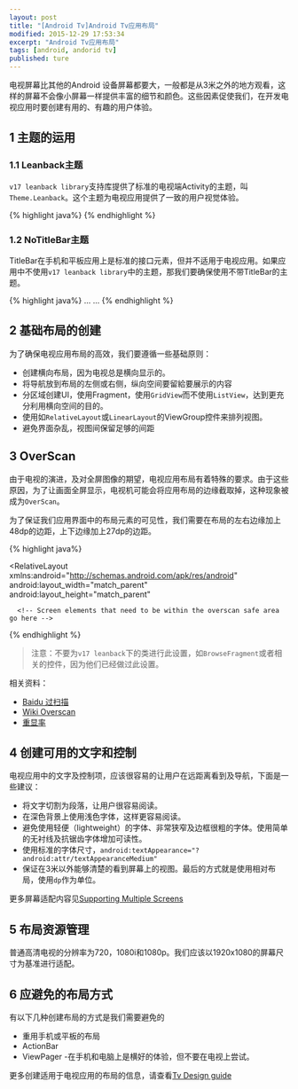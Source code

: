 ```yaml
---
layout: post
title: "[Android Tv]Android Tv应用布局"
modified: 2015-12-29 17:53:34
excerpt: "Android Tv应用布局"
tags: [android, andorid tv]
published: ture
---
```


电视屏幕比其他的Android 设备屏幕都要大，一般都是从3米之外的地方观看，这样的屏幕不会像小屏幕一样提供丰富的细节和颜色。这些因素促使我们，在开发电视应用时要创建有用的、有趣的用户体验。

## 1 主题的运用

### 1.1 Leanback主题
`v17 leanback library`支持库提供了标准的电视端Activity的主题，叫`Theme.Leanback`。这个主题为电视应用提供了一致的用户视觉体验。

{% highlight java%}
<activity
  android:name="com.example.android.TvActivity"
  android:label="@string/app_name"
  android:theme="@style/Theme.Leanback">
{% endhighlight %}

### 1.2 NoTitleBar主题
TitleBar在手机和平板应用上是标准的接口元素，但并不适用于电视应用。如果应用中不使用`v17 leanback library`中的主题，那我们要确保使用不带TitleBar的主题。

{% highlight java%}
<application>
  ...
  <activity
    android:name="com.example.android.TvActivity"
    android:label="@string/app_name"
    android:theme="@android:style/Theme.NoTitleBar">
    ...
  </activity>
</application>
{% endhighlight %}

## 2 基础布局的创建
为了确保电视应用布局的高效，我们要遵循一些基础原则：

- 创建横向布局，因为电视总是横向显示的。
- 将导航放到布局的左侧或右侧，纵向空间要留給要展示的内容
- 分区域创建UI，使用Fragment，使用`GridView`而不使用`ListView`，达到更充分利用横向空间的目的。
- 使用如`RelativeLayout`或`LinearLayout`的ViewGroup控件来排列视图。
- 避免界面杂乱，视图间保留足够的间距

## 3 OverScan
由于电视的演进，及对全屏图像的期望，电视应用布局有着特殊的要求。由于这些原因，为了让画面全屏显示，电视机可能会将应用布局的边缘截取掉，这种现象被成为`OverScan`。

为了保证我们应用界面中的布局元素的可见性，我们需要在布局的左右边缘加上48dp的边距，上下边缘加上27dp的边距。

{% highlight java%}
<?xml version="1.0" encoding="utf-8"?>
<RelativeLayout xmlns:android="http://schemas.android.com/apk/res/android"
   android:layout_width="match_parent"
   android:layout_height="match_parent"
   >

   <!-- Screen elements that can render outside the overscan safe area go here -->

   <!-- Nested RelativeLayout with overscan-safe margin -->
   <RelativeLayout xmlns:android="http://schemas.android.com/apk/res/android"
       android:layout_width="match_parent"
       android:layout_height="match_parent"
       android:layout_marginTop="27dp"
       android:layout_marginBottom="27dp"
       android:layout_marginLeft="48dp"
       android:layout_marginRight="48dp">

      <!-- Screen elements that need to be within the overscan safe area go here -->

   </RelativeLayout>
</RelativeLayout>
{% endhighlight %}

> 注意：不要为`v17 leanback`下的类进行此设置，如`BrowseFragment`或者相关的控件，因为他们已经做过此设置。

相关资料：

- [Baidu 过扫描](http://baike.baidu.com/link?-url=0ozFdd0lXqJojygSxoZithYUEt-1ZO__n-v96vS2VLgu4TBCvfrDDhY1OS4dNDMKv4EL1nQP9OuGDOJ1sn8ivq)
- [Wiki Overscan](https://en.wikipedia.org/wiki/Overscan)
- [重显率](http://baike.baidu.com/link?url=DVhimQrfZA1VUwO3HRrLqVwWY1x5bCSydTHRP6RPixhGIBQYota2JJJ80Q-zJMH0WaCiCz6kVsn6TbslAd4piK)

## 4 创建可用的文字和控制
电视应用中的文字及控制项，应该很容易的让用户在远距离看到及导航，下面是一些建议：

- 将文字切割为段落，让用户很容易阅读。
- 在深色背景上使用浅色字体，这样更容易阅读。
- 避免使用轻便（lightweight）的字体、非常狭窄及边框很粗的字体。使用简单的无衬线及抗锯齿字体增加可读性。
- 使用标准的字体尺寸，`android:textAppearance="?android:attr/textAppearanceMedium"`
- 保证在3米以外能够清楚的看到屏幕上的视图。最后的方式就是使用相对布局，使用`dp`作为单位。

更多屏幕适配内容见[Supporting Multiple Screens](https://developer.android.com/guide/practices/screens_support.html)

## 5 布局资源管理
普通高清电视的分辨率为720，1080i和1080p。我们应该以1920x1080的屏幕尺寸为基准进行适配。

## 6 应避免的布局方式
有以下几种创建布局的方式是我们需要避免的

- 重用手机或平板的布局
- ActionBar
- ViewPager -在手机和电脑上是横好的体验，但不要在电视上尝试。

更多创建适用于电视应用的布局的信息，请查看[Tv Design guide](https://developer.android.com/intl/zh-cn/design/tv/index.html)




